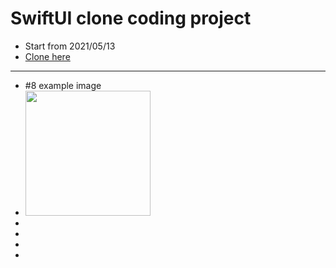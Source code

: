 # SwiftUI clone coding project
 - Start from 2021/05/13
 - [Clone here](https://www.youtube.com/watch?v=LiWtjXLlhYw&amp;list=PLgOlaPUIbynqyJHiTEv7CFaXd8g5jtogT)
 ---
 - #8 example image
 - <img src="https://user-images.githubusercontent.com/83416999/118790339-a243e900-b8d0-11eb-9116-3e32d9619bd5.png" width="200rem">
 - <img scr="https://user-images.githubusercontent.com/83416999/118991926-207eb900-b9bf-11eb-8cdf-059eb4ff65cd.png" width="200rem">
 - <img scr="https://user-images.githubusercontent.com/83416999/118991935-22487c80-b9bf-11eb-84f3-309021057ce3.png" width="200rem">
 - <img scr="https://user-images.githubusercontent.com/83416999/118991945-24124000-b9bf-11eb-9e65-06381c1a4444.png" width="200rem">
 - <img scr="https://user-images.githubusercontent.com/83416999/118991946-24aad680-b9bf-11eb-90bd-07f90836d647.png" width="200rem">
